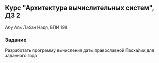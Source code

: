 ## Курс "Архитектура вычислительных систем", ДЗ 2
Абу Аль Лабан Надя, БПИ 198

### Задание
Разработать программу вычисления даты православной Пасха́лии для заданного года
